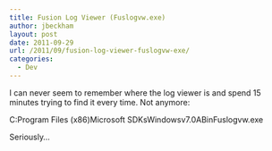 ```yaml
---
title: Fusion Log Viewer (Fuslogvw.exe)
author: jbeckham
layout: post
date: 2011-09-29
url: /2011/09/fusion-log-viewer-fuslogvw-exe/
categories:
  - Dev
---
```

I can never seem to remember where the log viewer is and spend 15 minutes trying to find it every time. Not anymore:

C:Program Files (x86)Microsoft SDKsWindowsv7.0ABinFuslogvw.exe

Seriously…